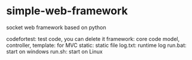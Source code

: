 # simple-web-framework
socket web framework based on python

codefortest: test code, you can delete it
framework: core code
model, controller, template: for MVC
static: static file
log.txt: runtime log
run.bat: start on windows
run.sh: start on Linux
